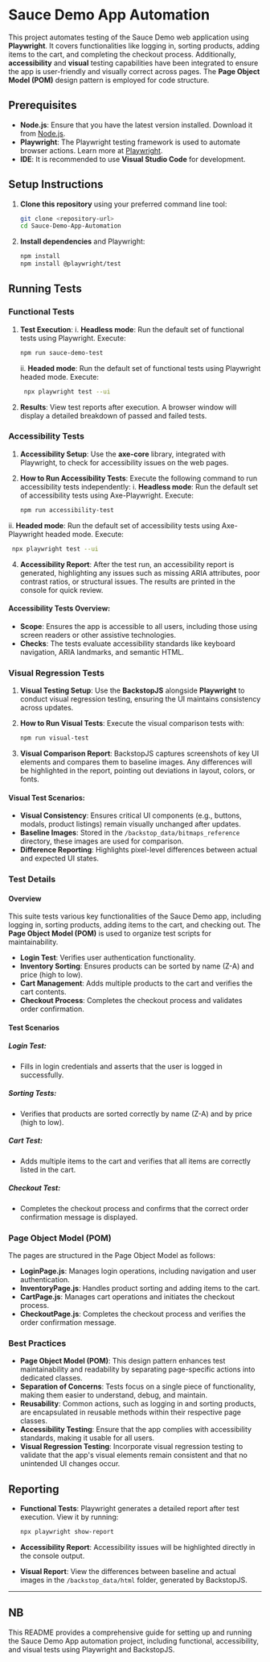 # Sauce Demo App Automation

This project automates testing of the Sauce Demo web application using **Playwright**. It covers functionalities like logging in, sorting products, adding items to the cart, and completing the checkout process. Additionally, **accessibility** and **visual** testing capabilities have been integrated to ensure the app is user-friendly and visually correct across pages. The **Page Object Model (POM)** design pattern is employed for code structure.

## Prerequisites

- **Node.js**: Ensure that you have the latest version installed. Download it from [Node.js](https://nodejs.org/).
- **Playwright**: The Playwright testing framework is used to automate browser actions. Learn more at [Playwright](https://playwright.dev/).
- **IDE**: It is recommended to use **Visual Studio Code** for development.

## Setup Instructions

1. **Clone this repository** using your preferred command line tool:

   ```bash
   git clone <repository-url>
   cd Sauce-Demo-App-Automation
   ```

2. **Install dependencies** and Playwright:

   ```bash
   npm install
   npm install @playwright/test
   ```

## Running Tests

### Functional Tests

1. **Test Execution**:
   i. **Headless mode**: Run the default set of functional tests using Playwright. Execute:

   ```bash
   npm run sauce-demo-test
   ```
   ii. **Headed mode**: Run the default set of functional tests using Playwright headed mode. Execute:

   ```bash
    npx playwright test --ui 
   ```

3. **Results**: View test reports after execution. A browser window will display a detailed breakdown of passed and failed tests.

### Accessibility Tests

1. **Accessibility Setup**: Use the **axe-core** library, integrated with Playwright, to check for accessibility issues on the web pages.

2. **How to Run Accessibility Tests**: Execute the following command to run accessibility tests independently:
     i. **Headless mode**: Run the default set of accessibility tests using Axe-Playwright. Execute:

   ```bash
   npm run accessibility-test
   ```
 ii. **Headed mode**: Run the default set of accessibility tests using Axe-Playwright headed mode. Execute:

   ```bash
    npx playwright test --ui 
   ```
4. **Accessibility Report**: After the test run, an accessibility report is generated, highlighting any issues such as missing ARIA attributes, poor contrast ratios, or structural issues. The results are printed in the console for quick review.

#### **Accessibility Tests Overview**:

- **Scope**: Ensures the app is accessible to all users, including those using screen readers or other assistive technologies.
- **Checks**: The tests evaluate accessibility standards like keyboard navigation, ARIA landmarks, and semantic HTML.
  

### Visual Regression Tests

1. **Visual Testing Setup**: Use the **BackstopJS** alongside **Playwright** to conduct visual regression testing, ensuring the UI maintains consistency across updates.

2. **How to Run Visual Tests**: Execute the visual comparison tests with:

   ```bash
   npm run visual-test
   ```

3. **Visual Comparison Report**: BackstopJS captures screenshots of key UI elements and compares them to baseline images. Any differences will be highlighted in the report, pointing out deviations in layout, colors, or fonts.

#### **Visual Test Scenarios**:

- **Visual Consistency**: Ensures critical UI components (e.g., buttons, modals, product listings) remain visually unchanged after updates.
- **Baseline Images**: Stored in the `/backstop_data/bitmaps_reference` directory, these images are used for comparison.
- **Difference Reporting**: Highlights pixel-level differences between actual and expected UI states.

### Test Details

#### Overview

This suite tests various key functionalities of the Sauce Demo app, including logging in, sorting products, adding items to the cart, and checking out. The **Page Object Model (POM)** is used to organize test scripts for maintainability.

- **Login Test**: Verifies user authentication functionality.
- **Inventory Sorting**: Ensures products can be sorted by name (Z-A) and price (high to low).
- **Cart Management**: Adds multiple products to the cart and verifies the cart contents.
- **Checkout Process**: Completes the checkout process and validates order confirmation.

#### Test Scenarios

##### **Login Test**:
- Fills in login credentials and asserts that the user is logged in successfully.

##### **Sorting Tests**:
- Verifies that products are sorted correctly by name (Z-A) and by price (high to low).

##### **Cart Test**:
- Adds multiple items to the cart and verifies that all items are correctly listed in the cart.

##### **Checkout Test**:
- Completes the checkout process and confirms that the correct order confirmation message is displayed.

### Page Object Model (POM)

The pages are structured in the Page Object Model as follows:

- **LoginPage.js**: Manages login operations, including navigation and user authentication.
- **InventoryPage.js**: Handles product sorting and adding items to the cart.
- **CartPage.js**: Manages cart operations and initiates the checkout process.
- **CheckoutPage.js**: Completes the checkout process and verifies the order confirmation message.

### Best Practices

- **Page Object Model (POM)**: This design pattern enhances test maintainability and readability by separating page-specific actions into dedicated classes.
- **Separation of Concerns**: Tests focus on a single piece of functionality, making them easier to understand, debug, and maintain.
- **Reusability**: Common actions, such as logging in and sorting products, are encapsulated in reusable methods within their respective page classes.
- **Accessibility Testing**: Ensure that the app complies with accessibility standards, making it usable for all users.
- **Visual Regression Testing**: Incorporate visual regression testing to validate that the app's visual elements remain consistent and that no unintended UI changes occur.

## Reporting

- **Functional Tests**: Playwright generates a detailed report after test execution. View it by running:

   ```bash
   npx playwright show-report
   ```

- **Accessibility Report**: Accessibility issues will be highlighted directly in the console output.
  
- **Visual Report**: View the differences between baseline and actual images in the `/backstop_data/html` folder, generated by BackstopJS.

---
## NB
This README provides a comprehensive guide for setting up and running the Sauce Demo App automation project, including functional, accessibility, and visual tests using Playwright and BackstopJS.
